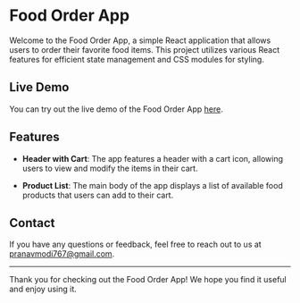 # Food Order App

Welcome to the Food Order App, a simple React application that allows users to order their favorite food items. This project utilizes various React features for efficient state management and CSS modules for styling.

## Live Demo
You can try out the live demo of the Food Order App [here](https://pranavmodi999.github.io/Food-Order-App/).

## Features

- **Header with Cart**: The app features a header with a cart icon, allowing users to view and modify the items in their cart.

- **Product List**: The main body of the app displays a list of available food products that users can add to their cart.

## Contact

If you have any questions or feedback, feel free to reach out to us at [pranavmodi767@gmail.com](pranavmodi767@gmail.com).

---

Thank you for checking out the Food Order App! We hope you find it useful and enjoy using it.
